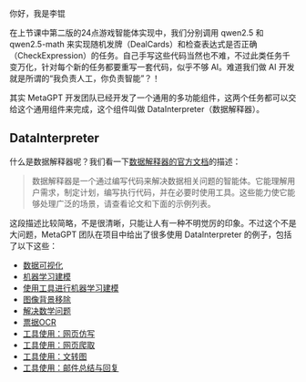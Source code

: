 你好，我是李锟

在上节课中第二版的24点游戏智能体实现中，我们分别调用 qwen2.5 和 qwen2.5-math 来实现随机发牌（DealCards）和检查表达式是否正确（CheckExpression）的任务。自己手写这些代码当然也不难，不过此类任务千变万化，针对每个新的任务都要重写一套代码，似乎不够 AI。难道我们做 AI 开发就是所谓的“我负责人工，你负责智能”？！

其实 MetaGPT 开发团队已经开发了一个通用的多功能组件，这两个任务都可以交给这个通用组件来完成，这个组件叫做 DataInterpreter（数据解释器）。

## DataInterpreter

什么是数据解释器呢？我们看一下[数据解释器的官方文档](https://docs.deepwisdom.ai/main/zh/guide/use_cases/agent/interpreter/intro.html)的描述：

> 数据解释器是一个通过编写代码来解决数据相关问题的智能体。它能理解用户需求，制定计划，编写执行代码，并在必要时使用工具。这些能力使它能够处理广泛的场景，请查看论文和下面的示例列表。

这段描述比较简略，不是很清晰，只能让人有一种不明觉厉的印象。不过这个不是大问题，MetaGPT 团队在项目中给出了很多使用 DataInterpreter 的例子，包括了以下这些：

- [数据可视化](https://docs.deepwisdom.ai/main/zh/guide/use_cases/agent/interpreter/data_visualization.html)
- [机器学习建模](https://docs.deepwisdom.ai/main/zh/guide/use_cases/agent/interpreter/machine_learning.html)
- [使用工具进行机器学习建模](https://docs.deepwisdom.ai/main/zh/guide/use_cases/agent/interpreter/machine_learning_with_tools.html)
- [图像背景移除](https://docs.deepwisdom.ai/main/zh/guide/use_cases/agent/interpreter/image_removebg.html)
- [解决数学问题](https://docs.deepwisdom.ai/main/zh/guide/use_cases/agent/interpreter/solve_mathematical_problems.html)
- [票据OCR](https://docs.deepwisdom.ai/main/zh/guide/use_cases/agent/interpreter/ocr_receipt.html)
- [工具使用：网页仿写](https://docs.deepwisdom.ai/main/zh/guide/use_cases/agent/interpreter/imitate_webpage.html)
- [工具使用：网页爬取](https://docs.deepwisdom.ai/main/zh/guide/use_cases/agent/interpreter/crawl_webpage.html)
- [工具使用：文转图](https://docs.deepwisdom.ai/main/zh/guide/use_cases/agent/interpreter/text2image.html)
- [工具使用：邮件总结与回复](https://docs.deepwisdom.ai/main/zh/guide/use_cases/agent/interpreter/email_summary.html)